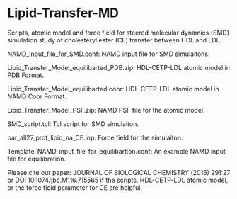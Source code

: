 # Lipid-Transfer-MD

Scripts, atomic model and force field for steered molecular dynamics (SMD) simulation study of cholesteryl ester (CE) transfer between HDL and LDL.


NAMD_input_file_for_SMD.conf: NAMD input file for SMD simulaitons.

Lipid_Transfer_Model_equilibarted_PDB.zip: HDL-CETP-LDL atomic model in PDB Format.

Lipid_Transfer_Model_equilibarted.coor: HDL-CETP-LDL atomic model in NAMD Coor Format.

Lipid_Transfer_Model_PSF.zip: NAMD PSF file for the atomic model.

SMD_script.tcl: Tcl script for SMD simulaiton.

par_all27_prot_lipid_na_CE.inp: Force field for the simulaiton.

Template_NAMD_input_file_for_equilibartion.conf: An example NAMD input file for equilibration.


Please cite our paper: JOURNAL OF BIOLOGICAL CHEMISTRY (2016) 291:27 or DOI 10.1074/jbc.M116.715565 if the scripts, HDL-CETP-LDL atomic model, or the force field parameter for CE are helpful.
